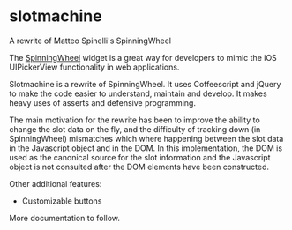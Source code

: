 # slotmachine
A rewrite of Matteo Spinelli's SpinningWheel

The [SpinningWheel][] widget is a great way for developers to mimic the iOS UIPickerView functionality
in web applications.

Slotmachine is a rewrite of SpinningWheel. It uses Coffeescript and jQuery to make the code easier to understand, maintain and develop. It makes heavy uses of asserts and defensive programming.

The main motivation for the rewrite has been to improve the ability to change the slot data on the fly, and the difficulty of tracking down (in SpinningWheel) mismatches which where happening between the slot data in the Javascript object and in the DOM. In this implementation, the DOM is used as the canonical source for the slot information and the Javascript object is not consulted after the DOM elements have been constructed.

Other additional features: 

 * Customizable buttons
 
 More documentation to follow.

[SpinningWheel]: http://cubiq.org/spinning-wheel-on-webkit-for-iphone-ipod-touch
